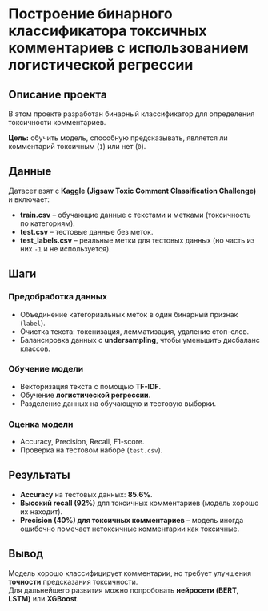 # Построение бинарного классификатора токсичных комментариев с использованием логистической регрессии

## Описание проекта  
В этом проекте разработан бинарный классификатор для определения токсичности комментариев.  

**Цель:** обучить модель, способную предсказывать, является ли комментарий токсичным (`1`) или нет (`0`).  

## Данные  
Датасет взят с **Kaggle (Jigsaw Toxic Comment Classification Challenge)** и включает:  

- **train.csv** – обучающие данные с текстами и метками (токсичность по категориям).  
- **test.csv** – тестовые данные без меток.  
- **test_labels.csv** – реальные метки для тестовых данных (но часть из них `-1` и не используется).  

## Шаги  
### Предобработка данных  
- Объединение категориальных меток в один бинарный признак (`label`).  
- Очистка текста: токенизация, лемматизация, удаление стоп-слов.  
- Балансировка данных с **undersampling**, чтобы уменьшить дисбаланс классов.  

### Обучение модели  
- Векторизация текста с помощью **TF-IDF**.  
- Обучение **логистической регрессии**.  
- Разделение данных на обучающую и тестовую выборки.  

### Оценка модели  
- Accuracy, Precision, Recall, F1-score.  
- Проверка на тестовом наборе (`test.csv`).  

## Результаты  
- **Accuracy** на тестовых данных: **85.6%**.  
- **Высокий recall (92%)** для токсичных комментариев (модель хорошо их находит).  
- **Precision (40%) для токсичных комментариев** – модель иногда ошибочно помечает нетоксичные комментарии как токсичные.  

## Вывод  
Модель хорошо классифицирует комментарии, но требует улучшения **точности** предсказания токсичности.  
Для дальнейшего развития можно попробовать **нейросети (BERT, LSTM)** или **XGBoost**.  
